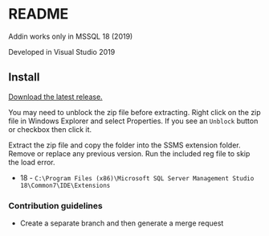 # README #

Addin works only in MSSQL 18 (2019)


Developed in Visual Studio 2019

## Install

[Download the latest release.](https://github.com/pstraszak/sql-hunting-dog/releases)

You may need to unblock the zip file before extracting. Right click on the zip file in Windows Explorer and select Properties. 
If you see an `Unblock` button or checkbox then click it. 

Extract the zip file and copy the folder into the SSMS extension folder. Remove or replace any previous version.
Run the included reg file to skip the load error.

* 18 - `C:\Program Files (x86)\Microsoft SQL Server Management Studio 18\Common7\IDE\Extensions`



### Contribution guidelines ###

* Create a separate branch and then generate a merge request
